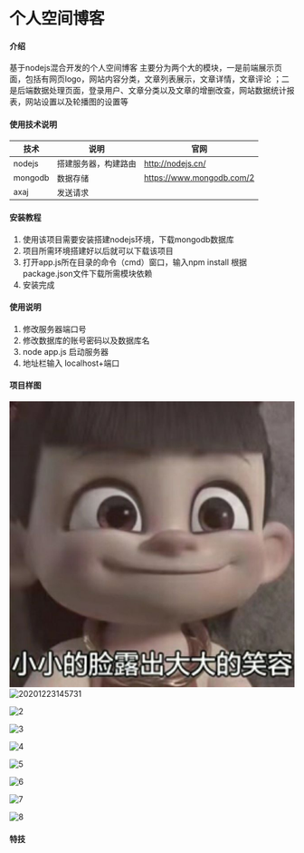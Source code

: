 # 个人空间博客

#### 介绍
基于nodejs混合开发的个人空间博客
主要分为两个大的模块，一是前端展示页面，包括有网页logo，网站内容分类，文章列表展示，文章详情，文章评论 ；二是后端数据处理页面，登录用户、文章分类以及文章的增删改查，网站数据统计报表，网站设置以及轮播图的设置等

#### 使用技术说明

| 技术    | 说明                 | 官网                      |
| ------- | -------------------- | ------------------------- |
| nodejs  | 搭建服务器，构建路由 | http://nodejs.cn/         |
| mongodb | 数据存储             | https://www.mongodb.com/2 |
| axaj    | 发送请求             |                           |




#### 安装教程

1.  使用该项目需要安装搭建nodejs环境，下载mongodb数据库
2.  项目所需环境搭建好以后就可以下载该项目
3.  打开app.js所在目录的命令（cmd）窗口，输入npm install 根据package.json文件下载所需模块依赖
4.  安装完成

#### 使用说明

1.  修改服务器端口号
2.  修改数据库的账号密码以及数据库名
3.  node app.js 启动服务器
4.  地址栏输入 localhost+端口

#### 项目样图

![1](https://github.com/15826353491/personZone/blob/main/public/uploads/upload_74b7cab02ce728106c55fbbf2f0ea0d8.jpg)
![20201223145731](D:\Desktop\20201223145731.png)

![2](D:\Desktop\2.png)

![3](D:\Desktop\3.png)

![4](D:\Desktop\4.png)

![5](D:\Desktop\5.png)

![6](D:\Desktop\6.png)

![7](D:\Desktop\7.png)

![8](D:\Desktop\8.png)






#### 特技

